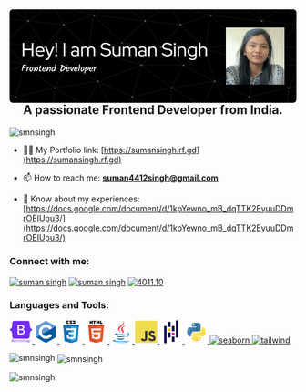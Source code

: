 <img align="right" alt="header" src="/github-header-image.png">
<h2 align="center">A passionate Frontend Developer from India.</h2>
<p align="left"> <img src="https://komarev.com/ghpvc/?username=smnsingh&label=Profile%20views&color=0e75b6&style=flat" alt="smnsingh" /> </p>

- 👨‍💻 My Portfolio link: [https://sumansingh.rf.gd](https://sumansingh.rf.gd)

- 📫 How to reach me: **suman4412singh@gmail.com**

- 📄 Know about my experiences: [https://docs.google.com/document/d/1kpYewno_mB_dqTTK2EyuuDDmrOEIUpu3/](https://docs.google.com/document/d/1kpYewno_mB_dqTTK2EyuuDDmrOEIUpu3/)

<h3 align="left">Connect with me:</h3>
<p align="left">

<a href="https://github.com/in/SmnSingh" target="blank"><img align="center" src="https://raw.githubusercontent.com/rahuldkjain/github-profile-readme-generator/master/src/images/icons/Social/github.svg" alt="suman singh" height="30" width="40" /></a>
<a href="https://linkedin.com/in/Suman Singh" target="blank"><img align="center" src="https://raw.githubusercontent.com/rahuldkjain/github-profile-readme-generator/master/src/images/icons/Social/linked-in-alt.svg" alt="suman singh" height="30" width="40" /></a>
<a href="https://instagram.com/4011.10" target="blank"><img align="center" src="https://raw.githubusercontent.com/rahuldkjain/github-profile-readme-generator/master/src/images/icons/Social/instagram.svg" alt="4011.10" height="30" width="40" /></a>
</p>

<h3 align="left">Languages and Tools:</h3>
<p align="left"> <a href="https://getbootstrap.com" target="_blank" rel="noreferrer"> <img src="https://raw.githubusercontent.com/devicons/devicon/master/icons/bootstrap/bootstrap-plain-wordmark.svg" alt="bootstrap" width="40" height="40"/> </a> <a href="https://www.cprogramming.com/" target="_blank" rel="noreferrer"> <img src="https://raw.githubusercontent.com/devicons/devicon/master/icons/c/c-original.svg" alt="c" width="40" height="40"/> </a> <a href="https://www.w3schools.com/css/" target="_blank" rel="noreferrer"> <img src="https://raw.githubusercontent.com/devicons/devicon/master/icons/css3/css3-original-wordmark.svg" alt="css3" width="40" height="40"/> </a> <a href="https://www.w3.org/html/" target="_blank" rel="noreferrer"> <img src="https://raw.githubusercontent.com/devicons/devicon/master/icons/html5/html5-original-wordmark.svg" alt="html5" width="40" height="40"/> </a> <a href="https://www.java.com" target="_blank" rel="noreferrer"> <img src="https://raw.githubusercontent.com/devicons/devicon/master/icons/java/java-original.svg" alt="java" width="40" height="40"/> </a> <a href="https://developer.mozilla.org/en-US/docs/Web/JavaScript" target="_blank" rel="noreferrer"> <img src="https://raw.githubusercontent.com/devicons/devicon/master/icons/javascript/javascript-original.svg" alt="javascript" width="40" height="40"/> </a> <a href="https://pandas.pydata.org/" target="_blank" rel="noreferrer"> <img src="https://raw.githubusercontent.com/devicons/devicon/2ae2a900d2f041da66e950e4d48052658d850630/icons/pandas/pandas-original.svg" alt="pandas" width="40" height="40"/> </a> <a href="https://www.python.org" target="_blank" rel="noreferrer"> <img src="https://raw.githubusercontent.com/devicons/devicon/master/icons/python/python-original.svg" alt="python" width="40" height="40"/> </a> <a href="https://seaborn.pydata.org/" target="_blank" rel="noreferrer"> <img src="https://seaborn.pydata.org/_images/logo-mark-lightbg.svg" alt="seaborn" width="40" height="40"/> </a> <a href="https://tailwindcss.com/" target="_blank" rel="noreferrer"> <img src="https://www.vectorlogo.zone/logos/tailwindcss/tailwindcss-icon.svg" alt="tailwind" width="40" height="40"/> </a> </p>

<p><img align="left" src="https://github-readme-stats.vercel.app/api/top-langs?username=smnsingh&show_icons=true&locale=en&layout=compact" alt="smnsingh" /></p>

<p>&nbsp;<img align="center" src="https://github-readme-stats.vercel.app/api?username=smnsingh&show_icons=true&locale=en" alt="smnsingh" /></p>

<p><img align="center" src="https://github-readme-streak-stats.herokuapp.com/?user=smnsingh&" alt="smnsingh" /></p>
